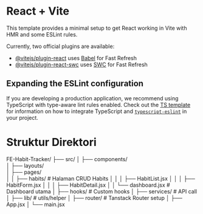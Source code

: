 # React + Vite

This template provides a minimal setup to get React working in Vite with HMR and some ESLint rules.

Currently, two official plugins are available:

- [@vitejs/plugin-react](https://github.com/vitejs/vite-plugin-react/blob/main/packages/plugin-react) uses [Babel](https://babeljs.io/) for Fast Refresh
- [@vitejs/plugin-react-swc](https://github.com/vitejs/vite-plugin-react/blob/main/packages/plugin-react-swc) uses [SWC](https://swc.rs/) for Fast Refresh

## Expanding the ESLint configuration

If you are developing a production application, we recommend using TypeScript with type-aware lint rules enabled. Check out the [TS template](https://github.com/vitejs/vite/tree/main/packages/create-vite/template-react-ts) for information on how to integrate TypeScript and [`typescript-eslint`](https://typescript-eslint.io) in your project.

# Struktur Direktori
FE-Habit-Tracker/
├── src/
│   ├── components/        
│   ├── layouts/        
│   ├── pages/      
│   │   ├── habits/         # Halaman CRUD Habits
│   │   │   ├── HabitList.jsx
│   │   │   ├── HabitForm.jsx
│   │   │   ├── HabitDetail.jsx
│   │   └── dashboard.jsx   # Dashboard utama
│   ├── hooks/              # Custom hooks 
│   ├── services/           # API call 
│   ├── lib/                # utils/helper 
│   ├── router/             # Tanstack Router setup
│   ├── App.jsx
│   └── main.jsx